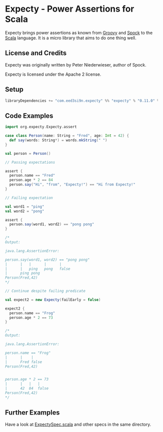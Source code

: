 # Expecty - Power Assertions for Scala

Expecty brings power assertions as known from [Groovy](http://groovy.codehaus.org) and [Spock](http://spockframework.org)
to the [Scala](http://scala-lang.org) language. It is a micro library that aims to do one thing well.

## License and Credits

Expecty was originally written by Peter Niederwieser, author of Spock.

Expecty is licensed under the Apache 2 license.

## Setup

```scala
libraryDependencies += "com.eed3si9n.expecty" %% "expecty" % "0.11.0" % Test
```

## Code Examples

```scala
import org.expecty.Expecty.assert

case class Person(name: String = "Fred", age: Int = 42) {
  def say(words: String*) = words.mkString(" ")
}

val person = Person()

// Passing expectations

assert {
  person.name == "Fred"
  person.age * 2 == 84
  person.say("Hi", "from", "Expecty!") == "Hi from Expecty!"
}

// Failing expectation

val word1 = "ping"
val word2 = "pong"

assert {
  person.say(word1, word2) == "pong pong"
}

/*
Output:

java.lang.AssertionError:

person.say(word1, word2) == "pong pong"
|      |   |      |      |
|      |   ping   pong   false
|      ping pong
Person(Fred,42)
*/

// Continue despite failing predicate

val expect2 = new Expecty(failEarly = false)

expect2 {
  person.name == "Frog"
  person.age * 2 == 73
}

/*
Output:

java.lang.AssertionError:

person.name == "Frog"
|      |    |
|      Fred false
Person(Fred,42)


person.age * 2 == 73
|      |   |   |
|      42  84  false
Person(Fred,42)
*/
```

## Further Examples

Have a look at [ExpectySpec.scala](https://github.com/pniederw/expecty/blob/master/src/test/scala/org/expecty/ExpectySpec.scala)
and other specs in the same directory.


 
